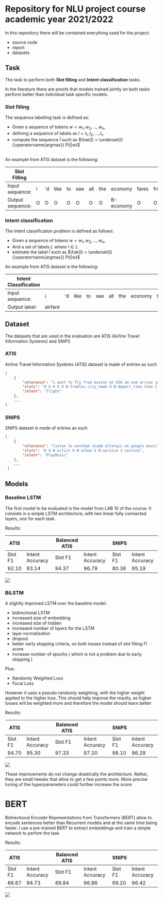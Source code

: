 # Repository for NLU project course academic year 2021/2022

In this repository there will be contained everything used for the project:

- source code
- report
- datasets

## Task 

The task to perform both **Slot filling** and **Intent classification** tasks.

In the literature there are proofs that models trained jointly on both tasks perform better than individual task specific models. 

### Slot filling
The sequence labelling task is defined as:
- Given a sequence of tokens $w = {w_1, w_2, ..., w_n}$,
- defining a sequence of labels as $l = {l_1, l_2, ..., l_n}$
- compute the sequence $\hat{l}$ such as $\hat{l} = \underset{l}{\operatorname{argmax}} P(l|w)$ 

\
An example from ATIS dataset is the following: 

| Slot Filling | | | | | | | | | | | | | |
|----- |----- |----- |----- |----- |----- |----- |----- |----- |----- |----- |----- |----- |----- |
| Input sequence: |i |'d |like |to |see |all |the |economy |fares |from |baltimore |to | philadelphia|
| Output sequence: | O |O |O |O |O |O |O |B-economy |O |O |B-fromloc.city_name |O |B-toloc.city_name|



### Intent classification
The intent classification problem is defined as follows:
- Given a sequence of tokens $w = {w_1, w_2, ..., w_n}$,
- And a set of labels $L$ where $l \in L$
- estimate the label $\hat{l}$ such as $\hat{l} = \underset{l}{\operatorname{argmax}} P(l|w)$ 

An example from ATIS dataset is the following:

| Intent Classification | | | | | | | | | | | | | |
|----- |----- |----- |----- |----- |----- |----- |----- |----- |----- |----- |----- |----- |----- |
| Input sequence: |i |'d |like |to |see |all |the |economy |fares |from |baltimore |to | philadelphia|
| Output label: | airfare |


## Dataset
The datasets that are used in the evaluation are ATIS (Airline Travel Information Systems) and SNIPS

### ATIS

Airline Travel Information Systems (ATIS) dataset is made of entries as such

```json
[
    {
        "utterance": "i want to fly from boston at 838 am and arrive in denver at 1110 in the morning",
        "slots": "O O O O O B-fromloc.city_name O B-depart_time.time I-depart_time.time O O O B-toloc.city_name O B-arrive_time.time O O B-arrive_time.period_of_day",
        "intent": "flight"
    },
    ...
]
```

### SNIPS

SNIPS dataset is made of entries as such

```json
[
    {
        "utterance": "listen to westbam alumb allergic on google music",
        "slots": "O O B-artist O B-album O B-service I-service",
        "intent": "PlayMusic"
    },
    ...
 ]
```

## Models

### Baseline LSTM
The first model to be evaluated is the model from LAB 10 of the course. It consists in a simple LSTM architecture, with two linear fully connected layers, one for each task.

Results:


 | ATIS |      |Balanced ATIS|      | SNIPS |     |
 |-----|----- |------------ |----- |------ |-----|
 |Slot F1|Intent Accuracy| Slot F1|Intent Accuracy| Slot F1|Intent Accuracy|
 | 92.10 |93.14| 94.37|96.79| 80.36|95.19|



![](assets/baseline.svg)

### BiLSTM
A slighlty improved LSTM over the baseline model:

- bidirectional LSTM
- increased size of embedding
- increased size of hidden
- increased number of layers for the LSTM
- layer normalization
- dropout
- better early stopping criteria, on both losses instead of slot filling f1 score
- increase number of epochs ( which is not a problem due to early stopping )

Plus:

- Randomly Weighted Loss
- Focal Loss

However it uses a pseudo randomly weighting, with the higher weight applied to the higher loss. This should help improve the results, as higher losses will be weighted more and therefore the model should learn better

Results:

 | ATIS |      |Balanced ATIS|      | SNIPS |     |
 |-----|----- |------------ |----- |------ |-----|
 |Slot F1|Intent Accuracy| Slot F1|Intent Accuracy| Slot F1|Intent Accuracy|
 | 94.70 |95.30| 97.33|97.20| 88.10|96.29|
![](assets/BiLSTM.svg)

These improvements do not change drastically the architecture. Rather, they are small tweaks that allow to get a few points more. More precise tuning of the hyperparameters could further increase the score.
# BERT

Bidirectional Encoder Representations from Transformers (BERT) allow to encode sentences better than Recurrent models and at the same time being faster. 
I use a pre-trained BERT to extract embeddings and train a simple network to perfom the task

Results: 

 | ATIS |      |Balanced ATIS|      | SNIPS |     |
 |-----|----- |------------ |----- |------ |-----|
 |Slot F1|Intent Accuracy| Slot F1|Intent Accuracy| Slot F1|Intent Accuracy|
 | 86.67 |94.73| 89.84|96.86| 69.20|96.42|

![](assets/BERT.svg)
